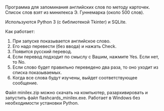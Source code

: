 ﻿Программа для запоминания английских слов по методу карточек.
Список слов взят из минилекса Э. Гуннемарка (около 500 слов).

Используются Python 3 (с библиотекой Tkinter) и SQLite.

Как работает:
1. При запуске показывается английское слово.
2. Его надо перевести (без ввода) и нажать Check.
3. Появится русский перевод.
4. Если перевод подходит по смыслу с Вашим, нажмите Yes. Если нет, то No.
5. Если слово будет правильно переведено два раза, то оно уходит из списка показываемых.
6. Когда все слова будут изучены, выйдет соответствующее сообщение.

Файл minilex.zip можно скачать на компьютер, разархивировать и запустить файл flashcards_minilex.exe.  Работает в Windows без необходимости установки Python.
